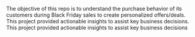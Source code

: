The objective of this repo is to understand the purchase behavior of its customers during Black Friday sales to create personalized offers/deals. This project provided actionable insights to assist key business decisions.
This project provided actionable insights to assist key business decisions
